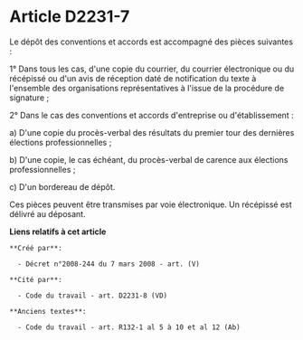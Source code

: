 # Article D2231-7

Le dépôt des conventions et accords est accompagné des pièces suivantes :

1° Dans tous les cas, d'une copie du courrier, du courrier électronique ou du récépissé ou d'un avis de réception daté de
notification du texte à l'ensemble des organisations représentatives à l'issue de la procédure de signature ;

2° Dans le cas des conventions et accords d'entreprise ou d'établissement :

a) D'une copie du procès-verbal des résultats du premier tour des dernières élections professionnelles ;

b) D'une copie, le cas échéant, du procès-verbal de carence aux élections professionnelles ;

c) D'un bordereau de dépôt.

Ces pièces peuvent être transmises par voie électronique. Un récépissé est délivré au déposant.

**Liens relatifs à cet article**

	**Créé par**:

	  - Décret n°2008-244 du 7 mars 2008 - art. (V)

	**Cité par**:

	  - Code du travail - art. D2231-8 (VD)

	**Anciens textes**:

	  - Code du travail - art. R132-1 al 5 à 10 et al 12 (Ab)
